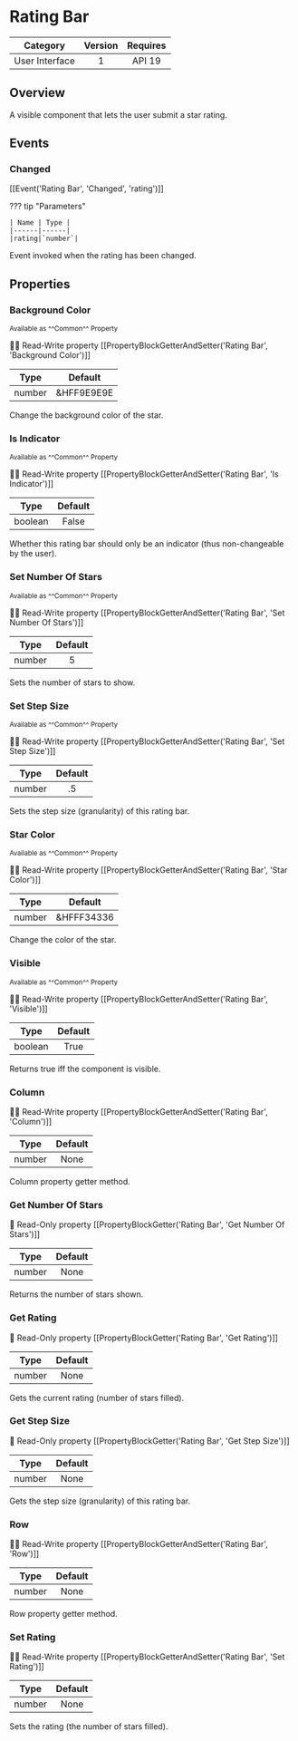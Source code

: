 # Rating Bar

| Category | Version | Requires |
|:--------:|:-------:|:--------:|
|User Interface|1|API 19 | Android 4.4 - 4.4.4 KitKat|

## Overview

A visible component that lets the user submit a star rating.

## Events

### Changed

[[Event('Rating Bar', 'Changed', 'rating')]]

??? tip "Parameters"

    | Name | Type |
    |------|------|
    |rating|`number`|


Event invoked when the rating has been changed.

## Properties

### Background Color

<small>Available as ^^Common^^ Property</small>

:eyes::pencil: Read-Write property
[[PropertyBlockGetterAndSetter('Rating Bar', 'Background Color')]]

| Type | Default |
|:----:|:-------:|
|number|&HFF9E9E9E|

Change the background color of the star.

### Is Indicator

<small>Available as ^^Common^^ Property</small>

:eyes::pencil: Read-Write property
[[PropertyBlockGetterAndSetter('Rating Bar', 'Is Indicator')]]

| Type | Default |
|:----:|:-------:|
|boolean|False|

Whether this rating bar should only be an indicator (thus non-changeable by the user).

### Set Number Of Stars

<small>Available as ^^Common^^ Property</small>

:eyes::pencil: Read-Write property
[[PropertyBlockGetterAndSetter('Rating Bar', 'Set Number Of Stars')]]

| Type | Default |
|:----:|:-------:|
|number|5|

Sets the number of stars to show.

### Set Step Size

<small>Available as ^^Common^^ Property</small>

:eyes::pencil: Read-Write property
[[PropertyBlockGetterAndSetter('Rating Bar', 'Set Step Size')]]

| Type | Default |
|:----:|:-------:|
|number|.5|

Sets the step size (granularity) of this rating bar.

### Star Color

<small>Available as ^^Common^^ Property</small>

:eyes::pencil: Read-Write property
[[PropertyBlockGetterAndSetter('Rating Bar', 'Star Color')]]

| Type | Default |
|:----:|:-------:|
|number|&HFFF34336|

Change the color of the star.

### Visible

<small>Available as ^^Common^^ Property</small>

:eyes::pencil: Read-Write property
[[PropertyBlockGetterAndSetter('Rating Bar', 'Visible')]]

| Type | Default |
|:----:|:-------:|
|boolean|True|

Returns true iff the component is visible.

### Column

:eyes::pencil: Read-Write property
[[PropertyBlockGetterAndSetter('Rating Bar', 'Column')]]

| Type | Default |
|:----:|:-------:|
|number|None|

Column property getter method.

### Get Number Of Stars

:eyes: Read-Only property
[[PropertyBlockGetter('Rating Bar', 'Get Number Of Stars')]]

| Type | Default |
|:----:|:-------:|
|number|None|

Returns the number of stars shown.

### Get Rating

:eyes: Read-Only property
[[PropertyBlockGetter('Rating Bar', 'Get Rating')]]

| Type | Default |
|:----:|:-------:|
|number|None|

Gets the current rating (number of stars filled).

### Get Step Size

:eyes: Read-Only property
[[PropertyBlockGetter('Rating Bar', 'Get Step Size')]]

| Type | Default |
|:----:|:-------:|
|number|None|

Gets the step size (granularity) of this rating bar.

### Row

:eyes::pencil: Read-Write property
[[PropertyBlockGetterAndSetter('Rating Bar', 'Row')]]

| Type | Default |
|:----:|:-------:|
|number|None|

Row property getter method.

### Set Rating

:eyes::pencil: Read-Write property
[[PropertyBlockGetterAndSetter('Rating Bar', 'Set Rating')]]

| Type | Default |
|:----:|:-------:|
|number|None|

Sets the rating (the number of stars filled).